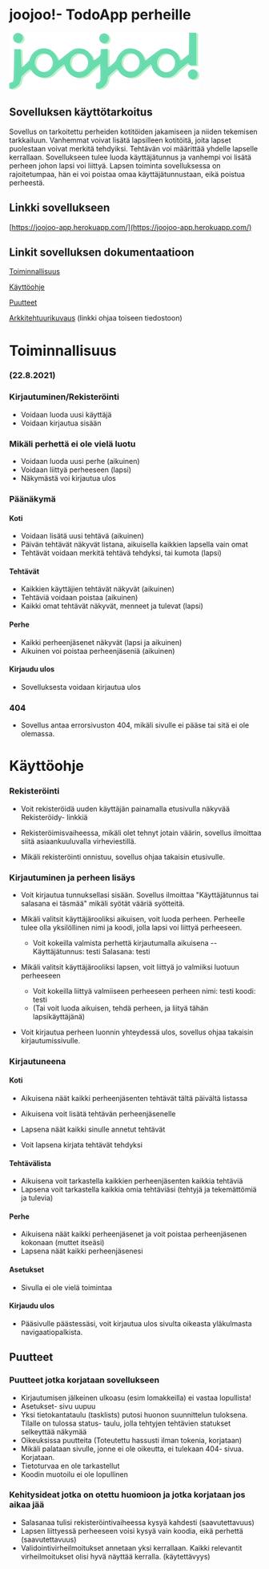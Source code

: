 # joojoo!- TodoApp perheille

![sovelluksen logo](https://raw.githubusercontent.com/nothros/ToDoApp-for-families/main/dokumentaatio/logo2.png)

## Sovelluksen käyttötarkoitus

Sovellus on tarkoitettu perheiden kotitöiden jakamiseen ja niiden tekemisen tarkkailuun. Vanhemmat voivat lisätä lapsilleen kotitöitä, 
joita lapset puolestaan voivat merkitä tehdyiksi. Tehtävän voi määrittää yhdelle lapselle kerrallaan. Sovellukseen tulee luoda käyttäjätunnus
ja vanhempi voi lisätä perheen johon lapsi voi liittyä. Lapsen toiminta sovelluksessa on rajoitetumpaa, hän ei voi poistaa omaa käyttäjätunnustaan, eikä poistua perheestä.


## Linkki sovellukseen
[https://joojoo-app.herokuapp.com/](https://joojoo-app.herokuapp.com/)


## Linkit sovelluksen dokumentaatioon


[Toiminnallisuus](#toiminnallisuus)

[Käyttöohje](#käyttöohje)

[Puutteet](#puutteet)

[Arkkitehtuurikuvaus](https://github.com/nothros/ToDoApp-for-families/blob/main/dokumentaatio/arkkitehtuuri.md) (linkki ohjaa toiseen tiedostoon)


# Toiminnallisuus
### (22.8.2021)

### Kirjautuminen/Rekisteröinti
- Voidaan luoda uusi käyttäjä
- Voidaan kirjautua sisään
### Mikäli perhettä ei ole vielä luotu
- Voidaan luoda uusi perhe (aikuinen)
- Voidaan liittyä perheeseen (lapsi)
- Näkymästä voi kirjautua ulos
### Päänäkymä 
#### Koti
- Voidaan lisätä uusi tehtävä (aikuinen) 
- Päivän tehtävät näkyvät listana, aikuisella kaikkien lapsella vain omat
- Tehtävät voidaan merkitä tehtävä tehdyksi, tai kumota (lapsi)
#### Tehtävät
- Kaikkien käyttäjien tehtävät näkyvät (aikuinen)
- Tehtäviä voidaan poistaa (aikuinen)
- Kaikki omat tehtävät näkyvät, menneet ja tulevat (lapsi)
#### Perhe
- Kaikki perheenjäsenet näkyvät (lapsi ja aikuinen)
- Aikuinen voi poistaa perheenjäseniä (aikuinen)
#### Kirjaudu ulos 
- Sovelluksesta voidaan kirjautua ulos
### 404
- Sovellus antaa errorsivuston 404,  mikäli sivulle ei pääse tai sitä ei ole olemassa.


# Käyttöohje
### Rekisteröinti
- Voit rekisteröidä uuden käyttäjän painamalla etusivulla näkyvää Rekisteröidy- linkkiä

- Rekisteröimisvaiheessa, mikäli olet tehnyt jotain väärin, sovellus ilmoittaa siitä asiaankuuluvalla virheviestillä.
- Mikäli rekisteröinti onnistuu, sovellus ohjaa takaisin etusivulle.

### Kirjautuminen ja perheen lisäys
- Voit kirjautua tunnuksellasi sisään. Sovellus ilmoittaa "Käyttäjätunnus tai salasana ei täsmää" mikäli syötät vääriä syötteitä.

- Mikäli valitsit käyttäjärooliksi aikuisen, voit luoda perheen. Perheelle tulee olla yksilöllinen nimi ja koodi, jolla lapsi voi liittyä perheeseen.
  - Voit kokeilla valmista perhettä kirjautumalla aikuisena
  -- Käyttäjätunnus: testi Salasana: testi
  
- Mikäli valitsit käyttäjärooliksi lapsen, voit liittyä jo valmiiksi luotuun perheeseen 
  - Voit kokeilla liittyä valmiiseen perheeseen perheen nimi: testi koodi: testi
  - (Tai voit luoda aikuisen, tehdä perheen, ja liityä tähän lapsikäyttäjänä)

- Voit kirjautua perheen luonnin yhteydessä ulos, sovellus ohjaa takaisin kirjautumissivulle.
### Kirjautuneena

#### Koti
- Aikuisena näät kaikki perheenjäsenten tehtävät tältä päivältä listassa
- Aikuisena voit lisätä tehtävän perheenjäsenelle

- Lapsena näät kaikki sinulle annetut tehtävät
- Voit lapsena kirjata tehtävät tehdyksi

#### Tehtävälista
- Aikuisena voit tarkastella kaikkien perheenjäsenten kaikkia tehtäviä
- Lapsena voit tarkastella kaikkia omia tehtäviäsi (tehtyjä ja tekemättömiä ja tulevia)

#### Perhe
- Aikuisena näät kaikki perheenjäsenet ja voit poistaa perheenjäsenen kokonaan (muttet itseäsi)
- Lapsena näät kaikki perheenjäsenesi

#### Asetukset
- Sivulla ei ole vielä toimintaa

#### Kirjaudu ulos 
- Pääsivulle päästessäsi, voit kirjautua ulos sivulta oikeasta yläkulmasta navigaatiopalkista.


## Puutteet

### Puutteet jotka korjataan sovellukseen
- Kirjautumisen jälkeinen ulkoasu (esim lomakkeilla) ei vastaa lopullista!
- Asetukset- sivu uupuu
- Yksi tietokantataulu (tasklists) putosi huonon suunnittelun tuloksena. Tilalle on tulossa status- taulu, jolla tehtyjen tehtävien statukset selkeyttää näkymää
- Oikeuksissa puutteita (Toteutettu hassusti ilman tokenia, korjataan)
- Mikäli palataan sivulle, jonne ei ole oikeutta, ei tulekaan 404- sivua. Korjataan.
- Tietoturvaa en ole tarkastellut
- Koodin muotoilu ei ole lopullinen

### Kehitysideat jotka on otettu huomioon ja jotka korjataan jos aikaa jää
- Salasanaa tulisi rekisteröintivaiheessa kysyä kahdesti (saavutettavuus)
- Lapsen liittyessä perheeseen voisi kysyä vain koodia, eikä perhettä (saavutettavuus)
- Validointivirheilmoitukset annetaan yksi kerrallaan. Kaikki relevantit virheilmoitukset olisi hyvä näyttää kerralla. (käytettävyys)
